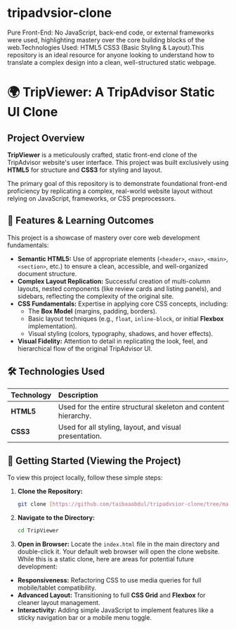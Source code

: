 # tripadvsior-clone
Pure Front-End: No JavaScript, back-end code, or external frameworks were used, highlighting mastery over the core building blocks of the web.Technologies Used: HTML5  CSS3 (Basic Styling &amp; Layout).This repository is an ideal resource for anyone looking to understand how to translate a complex design into a clean, well-structured static webpage.

# 🌍 TripViewer: A TripAdvisor Static UI Clone

## Project Overview

**TripViewer** is a meticulously crafted, static front-end clone of the TripAdvisor website's user interface. This project was built exclusively using **HTML5** for structure and **CSS3** for styling and layout.

The primary goal of this repository is to demonstrate foundational front-end proficiency by replicating a complex, real-world website layout without relying on JavaScript, frameworks, or CSS preprocessors.

## 🌟 Features & Learning Outcomes

This project is a showcase of mastery over core web development fundamentals:

* **Semantic HTML5:** Use of appropriate elements (`<header>`, `<nav>`, `<main>`, `<section>`, etc.) to ensure a clean, accessible, and well-organized document structure.
* **Complex Layout Replication:** Successful creation of multi-column layouts, nested components (like review cards and listing panels), and sidebars, reflecting the complexity of the original site.
* **CSS Fundamentals:** Expertise in applying core CSS concepts, including:
    * The **Box Model** (margins, padding, borders).
    * Basic layout techniques (e.g., `float`, `inline-block`, or initial **Flexbox** implementation).
    * Visual styling (colors, typography, shadows, and hover effects).
* **Visual Fidelity:** Attention to detail in replicating the look, feel, and hierarchical flow of the original TripAdvisor UI.

## 🛠️ Technologies Used

| Technology | Description |
| :--- | :--- |
| **HTML5** | Used for the entire structural skeleton and content hierarchy. |
| **CSS3** | Used for all styling, layout, and visual presentation. |

## 🚀 Getting Started (Viewing the Project)

To view this project locally, follow these simple steps:

1.  **Clone the Repository:**
    ```bash
    git clone [https://github.com/taibaaabdul/tripadvsior-clone/tree/main]
    ```
2.  **Navigate to the Directory:**
    ```bash
    cd TripViewer
    ```
3.  **Open in Browser:**
    Locate the `index.html` file in the main directory and double-click it. Your default web browser will open the clone website.
While this is a static clone, here are areas for potential future development:

* **Responsiveness:** Refactoring CSS to use media queries for full mobile/tablet compatibility.
* **Advanced Layout:** Transitioning to full **CSS Grid** and **Flexbox** for cleaner layout management.
* **Interactivity:** Adding simple JavaScript to implement features like a sticky navigation bar or a mobile menu toggle.


